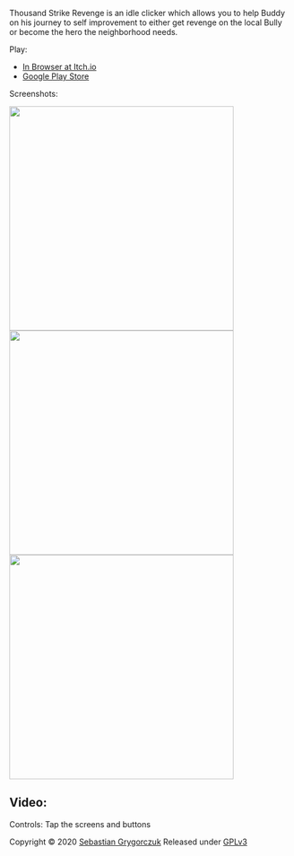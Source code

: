 Thousand Strike Revenge is an idle clicker which allows you to help Buddy on his journey to self improvement to either get revenge on the local Bully or become the hero the neighborhood needs. 

Play:
- [In Browser at Itch.io](https://orczuk.itch.io/thousand-strike-revenge)
- [Google Play Store](https://play.google.com/store/apps/details?id=com.packt.tsr)

Screenshots: 

<img src="https://img.itch.zone/aW1hZ2UvNzM2MTE2LzQxNDgzMjkuanBn/347x500/ofrsei.jpg" width="400">
<img src="https://img.itch.zone/aW1hZ2UvNzM2MTE2LzQxNDgzMjguanBn/347x500/PT2wPc.jpg" width="400">
<img src="https://img.itch.zone/aW1hZ2UvNzM2MTE2LzQxMjk0NjIuanBn/347x500/L57vj2.jpg" width="400">


Video: 
-

Controls:
    Tap the screens and buttons 

Copyright © 2020 [Sebastian Grygorczuk](https://orczuk.github.io/)
Released under [GPLv3](gpl-3.0.txt)
